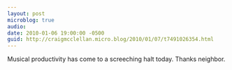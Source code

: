 ```yaml
---
layout: post
microblog: true
audio: 
date: 2010-01-06 19:00:00 -0500
guid: http://craigmcclellan.micro.blog/2010/01/07/t7491026354.html
---
```

Musical productivity has come to a screeching halt today.  Thanks neighbor.
